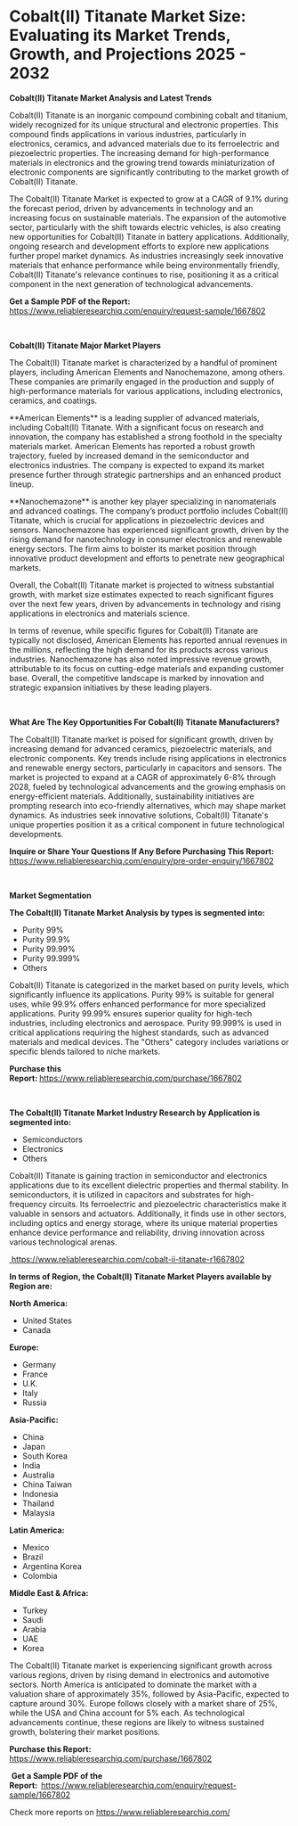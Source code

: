 <p><h1>Cobalt(II) Titanate Market Size: Evaluating its Market Trends, Growth, and Projections 2025 - 2032</h1></p><p><strong>Cobalt(II) Titanate Market Analysis and Latest Trends</strong></p>
<p><p>Cobalt(II) Titanate is an inorganic compound combining cobalt and titanium, widely recognized for its unique structural and electronic properties. This compound finds applications in various industries, particularly in electronics, ceramics, and advanced materials due to its ferroelectric and piezoelectric properties. The increasing demand for high-performance materials in electronics and the growing trend towards miniaturization of electronic components are significantly contributing to the market growth of Cobalt(II) Titanate.</p><p>The Cobalt(II) Titanate Market is expected to grow at a CAGR of 9.1% during the forecast period, driven by advancements in technology and an increasing focus on sustainable materials. The expansion of the automotive sector, particularly with the shift towards electric vehicles, is also creating new opportunities for Cobalt(II) Titanate in battery applications. Additionally, ongoing research and development efforts to explore new applications further propel market dynamics. As industries increasingly seek innovative materials that enhance performance while being environmentally friendly, Cobalt(II) Titanate's relevance continues to rise, positioning it as a critical component in the next generation of technological advancements.</p></p>
<p><strong>Get a Sample PDF of the Report:&nbsp;</strong> <a href="https://www.reliableresearchiq.com/enquiry/request-sample/1667802?utm_campaign=2188&utm_medium=2&utm_source=Github&utm_content=ia&utm_term=02022025&utm_id=cobaltii-titanate">https://www.reliableresearchiq.com/enquiry/request-sample/1667802</a></p>
<p>&nbsp;</p>
<p><strong>Cobalt(II) Titanate Major Market Players</strong></p>
<p><p>The Cobalt(II) Titanate market is characterized by a handful of prominent players, including American Elements and Nanochemazone, among others. These companies are primarily engaged in the production and supply of high-performance materials for various applications, including electronics, ceramics, and coatings.</p><p>**American Elements** is a leading supplier of advanced materials, including Cobalt(II) Titanate. With a significant focus on research and innovation, the company has established a strong foothold in the specialty materials market. American Elements has reported a robust growth trajectory, fueled by increased demand in the semiconductor and electronics industries. The company is expected to expand its market presence further through strategic partnerships and an enhanced product lineup.</p><p>**Nanochemazone** is another key player specializing in nanomaterials and advanced coatings. The company’s product portfolio includes Cobalt(II) Titanate, which is crucial for applications in piezoelectric devices and sensors. Nanochemazone has experienced significant growth, driven by the rising demand for nanotechnology in consumer electronics and renewable energy sectors. The firm aims to bolster its market position through innovative product development and efforts to penetrate new geographical markets.</p><p>Overall, the Cobalt(II) Titanate market is projected to witness substantial growth, with market size estimates expected to reach significant figures over the next few years, driven by advancements in technology and rising applications in electronics and materials science.</p><p>In terms of revenue, while specific figures for Cobalt(II) Titanate are typically not disclosed, American Elements has reported annual revenues in the millions, reflecting the high demand for its products across various industries. Nanochemazone has also noted impressive revenue growth, attributable to its focus on cutting-edge materials and expanding customer base. Overall, the competitive landscape is marked by innovation and strategic expansion initiatives by these leading players.</p></p>
<p>&nbsp;</p>
<p><strong>What Are The Key Opportunities For Cobalt(II) Titanate Manufacturers?</strong></p>
<p><p>The Cobalt(II) Titanate market is poised for significant growth, driven by increasing demand for advanced ceramics, piezoelectric materials, and electronic components. Key trends include rising applications in electronics and renewable energy sectors, particularly in capacitors and sensors. The market is projected to expand at a CAGR of approximately 6-8% through 2028, fueled by technological advancements and the growing emphasis on energy-efficient materials. Additionally, sustainability initiatives are prompting research into eco-friendly alternatives, which may shape market dynamics. As industries seek innovative solutions, Cobalt(II) Titanate's unique properties position it as a critical component in future technological developments.</p></p>
<p><strong>Inquire or Share Your Questions If Any Before Purchasing This Report:</strong> <a href="https://www.reliableresearchiq.com/enquiry/pre-order-enquiry/1667802?utm_campaign=2188&utm_medium=2&utm_source=Github&utm_content=ia&utm_term=02022025&utm_id=cobaltii-titanate">https://www.reliableresearchiq.com/enquiry/pre-order-enquiry/1667802</a></p>
<p>&nbsp;</p>
<p><strong>Market Segmentation</strong></p>
<p><strong>The Cobalt(II) Titanate Market Analysis by types is segmented into:</strong></p>
<p><ul><li>Purity 99%</li><li>Purity 99.9%</li><li>Purity 99.99%</li><li>Purity 99.999%</li><li>Others</li></ul></p>
<p><p>Cobalt(II) Titanate is categorized in the market based on purity levels, which significantly influence its applications. Purity 99% is suitable for general uses, while 99.9% offers enhanced performance for more specialized applications. Purity 99.99% ensures superior quality for high-tech industries, including electronics and aerospace. Purity 99.999% is used in critical applications requiring the highest standards, such as advanced materials and medical devices. The "Others" category includes variations or specific blends tailored to niche markets.</p></p>
<p><strong>Purchase this Report:&nbsp;</strong><a href="https://www.reliableresearchiq.com/purchase/1667802?utm_campaign=2188&utm_medium=2&utm_source=Github&utm_content=ia&utm_term=02022025&utm_id=cobaltii-titanate">https://www.reliableresearchiq.com/purchase/1667802</a></p>
<p>&nbsp;</p>
<p><strong>The Cobalt(II) Titanate Market Industry Research by Application is segmented into:</strong></p>
<p><ul><li>Semiconductors</li><li>Electronics</li><li>Others</li></ul></p>
<p><p>Cobalt(II) Titanate is gaining traction in semiconductor and electronics applications due to its excellent dielectric properties and thermal stability. In semiconductors, it is utilized in capacitors and substrates for high-frequency circuits. Its ferroelectric and piezoelectric characteristics make it valuable in sensors and actuators. Additionally, it finds use in other sectors, including optics and energy storage, where its unique material properties enhance device performance and reliability, driving innovation across various technological arenas.</p></p>
<p><a href="https://www.reliableresearchiq.com/cobalt-ii-titanate-r1667802?utm_campaign=2188&utm_medium=2&utm_source=Github&utm_content=ia&utm_term=02022025&utm_id=cobaltii-titanate">&nbsp;https://www.reliableresearchiq.com/cobalt-ii-titanate-r1667802</a></p>
<p><strong>In terms of Region, the Cobalt(II) Titanate Market Players available by Region are:</strong></p>
<p>
    <p> <strong> North America: </strong>
        <ul>
            <li>United States</li>
            <li>Canada</li>
        </ul>
        </p> 
    <p> <strong> Europe: </strong>
        <ul>
            <li>Germany</li>
            <li>France</li>
            <li>U.K.</li>
            <li>Italy</li>
            <li>Russia</li>
        </ul>
        </p> 
    <p> <strong> Asia-Pacific: </strong>
        <ul>
            <li>China</li>
            <li>Japan</li>
            <li>South Korea</li>
            <li>India</li>
            <li>Australia</li>
            <li>China Taiwan</li>
            <li>Indonesia</li>
            <li>Thailand</li>
            <li>Malaysia</li>
        </ul>
        </p> 
    <p> <strong> Latin America: </strong>
        <ul>
            <li>Mexico</li>
            <li>Brazil</li>
            <li>Argentina Korea</li>
            <li>Colombia</li>
        </ul>
        </p> 
    <p> <strong> Middle East & Africa: </strong>
        <ul>
            <li>Turkey</li>
            <li>Saudi</li>
            <li>Arabia</li>
            <li>UAE</li>
            <li>Korea</li>
        </ul>
    </p>
    </p>
<p><p>The Cobalt(II) Titanate market is experiencing significant growth across various regions, driven by rising demand in electronics and automotive sectors. North America is anticipated to dominate the market with a valuation share of approximately 35%, followed by Asia-Pacific, expected to capture around 30%. Europe follows closely with a market share of 25%, while the USA and China account for 5% each. As technological advancements continue, these regions are likely to witness sustained growth, bolstering their market positions.</p></p>
<p><strong>Purchase this Report: </strong><a href="https://www.reliableresearchiq.com/purchase/1667802?utm_campaign=2188&utm_medium=2&utm_source=Github&utm_content=ia&utm_term=02022025&utm_id=cobaltii-titanate">https://www.reliableresearchiq.com/purchase/1667802</a></p>
<p>&nbsp;<strong>Get a Sample PDF of the Report:&nbsp;&nbsp;</strong><a href="https://www.reliableresearchiq.com/enquiry/request-sample/1667802?utm_campaign=2188&utm_medium=2&utm_source=Github&utm_content=ia&utm_term=02022025&utm_id=cobaltii-titanate">https://www.reliableresearchiq.com/enquiry/request-sample/1667802</a></p>
<p><strong></strong></p>
<p>Check more reports on <a href="https://www.reliableresearchiq.com/?utm_campaign=2188&utm_medium=2&utm_source=Github&utm_content=ia&utm_term=02022025&utm_id=cobaltii-titanate">https://www.reliableresearchiq.com/</a></p>
